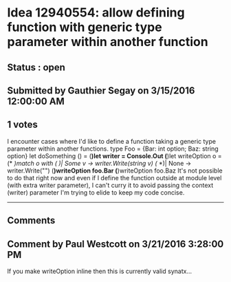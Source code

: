 # Idea 12940554: allow defining function with generic type parameter within another function #

## Status : open

## Submitted by Gauthier Segay on 3/15/2016 12:00:00 AM

## 1 votes

I encounter cases where I'd like to define a function taking a generic type parameter within another functions.
type Foo = {Bar: int option; Baz: string option}
let doSomething () =
(**)let writer = Console.Out
(**)let writeOption o =
(* *)match o with
(* *)| Some v -> writer.Write(string v)
(* *)| None -> writer.Write("")
(**)writeOption foo.Bar
(**)writeOption foo.Baz
It's not possible to do that right now and even if I define the function outside at module level (with extra writer parameter), I can't curry it to avoid passing the context (writer) parameter I'm trying to elide to keep my code concise.


------------------------
## Comments


## Comment by Paul Westcott on 3/21/2016 3:28:00 PM
If you make writeOption inline then this is currently valid synatx...

